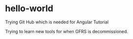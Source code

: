 # hello-world
Trying Git Hub which is needed for Angular Tutorial

Trying to learn new tools for when GFRS is decommissioned.
